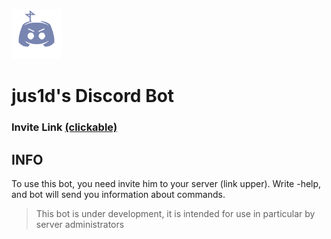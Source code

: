 ![logo](assets/bot_logo_min.png)
# jus1d's Discord Bot
### Invite Link [(clickable)](https://discord.com/api/oauth2/authorize?client_id=849009875031687208&permissions=8&scope=bot)
## INFO
 To use this bot, you need invite him to your server (link upper). Write -help, and bot will send you information about commands.
> This bot is under development, it is intended for use in particular by server administrators